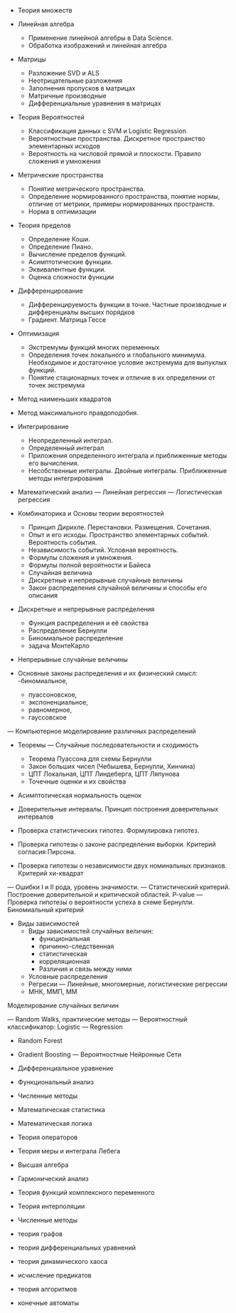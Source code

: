 - Теория множеств

- Линейная алгебра
    - Применение линейной алгебры в Data Science.
    - Обработка изображений и линейная алгебра

- Матрицы
    - Разложение SVD и ALS  
    - Неотрицательные разложения  
    - Заполнения пропусков в матрицах  
    - Матричные производные
    - Дифференциальные уравнения в матрицах

- Теория Вероятностей
    - Классификация данных с SVM и Logistic Regression
    - Вероятностные пространства. Дискретное пространство элементарных исходов
    - Вероятность на числовой прямой и плоскости. Правило сложения и умножения

- Метрические пространства
    - Понятие метрического пространства.
    - Определение нормированного пространства, понятие нормы, отличие от метрики, примеры нормированных пространств.
    - Норма в оптимизации

- Теория пределов
    - Определение Коши.
    - Определение Пиано.
    - Вычисление пределов функций.
    - Асимптотические функции.
    - Эквивалентные функции.
    - Оценка сложности функции

- Дифференцирование
    - Дифференцируемость функции в точке. Частные производные и дифференциалы высших порядков
    - Градиент. Матрица Гессе

- Оптимизация
    - Экстремумы функций многих переменных
    - Определения точек локального и глобального минимума. Необходимое и достаточное условие экстремума для выпуклых функций.
    - Понятие стационарных точек и отличие в их определении от точек экстремума

- Метод наименьших квадратов
- Метод максимального правдоподобия. 

- Интегрирование
    - Неопределенный интеграл.
    - Определенный интеграл
    - Приложения определенного интеграла и приближенные методы его вычисления.
    - Несобственные интегралы. Двойные интегралы. Приближенные методы интегрирования

- Математический анализ
    — Линейная регрессия
    — Логистическая регрессия

- Комбинаторика и Основы теории вероятностей
    - Принцип Дирихле. Перестановки. Размещения. Сочетания.
    - Опыт и его исходы. Пространство элементарных событий. Вероятность события.
    - Независимость событий. Условная вероятность.
    - Формулы сложения и умножения.
    - Формулы полной вероятности и Байеса
    - Случайная величина
    - Дискретные и непрерывные случайные величины
    - Закон распределения случайной величины и способы его описания
    
- Дискретные и непрерывные распределения
    - Функция распределения и её свойства
    - Распределение Бернулли
    - Биномиальное распределение
    - задача МонтеКарло
    
- Непрерывные случайные величины

- Основные законы распределения и их физический смысл: 
    -биномиальное, 
    - пуассоновское, 
    - экспоненциальное, 
    - равномерное, 
    - гауссовское
    
— Компьютерное моделирование различных распределений

- Теоремы — Случайные последовательности и сходимость
    - Теорема Пуассона для схемы Бернулли
    - Закон больших чисел (Чебышева, Бернулли, Хинчина)
    - ЦПТ Локальная, ЦПТ Линдеберга, ЦПТ Ляпунова
    - Точечные оценки и их свойства
    
- Асимптотическая нормальность оценок
- Доверительные интервалы. Принцип построения доверительных интервалов
- Проверка статистических гипотез. Формулировка гипотез.
- Проверка гипотезы о законе распределения выборки. Критерий согласия Пирсона.
- Проверка гипотезы о независимости двух номинальных признаков. Критерий хи-квадрат

— Ошибки I и II рода, уровень значимости.
— Статистический критерий. Построение доверительной и критической областей. P-value
— Проверка гипотезы о вероятности успеха в схеме Бернулли. Биномиальный критерий

- Виды зависимостей
    - Виды зависимостей случайных величин: 
        - функциональная
        - причинно-следственная
        - статистическая
        - корреляционная
        - Различия и связь между ними
    - Условные распределения
    - Регресии — Линейные, многомерные, логистические регрессии
    - МНК, ММП, ММ

Моделирование случайных величин

— Random Walks, практические методы
— Вероятностный классификатор: Logistic
— Regression
- Random Forest
- Gradient Boosting
— Вероятностные Нейронные Сети



- Дифференциальное уравнение
- Функциональный анализ
- Численные методы
- Математическая статистика
- Математическая логика
- Теория операторов
- Теория меры и интеграла Лебега
- Высшая алгебра
- Гармонический анализ
- Теория функций комплексного переменного
- Теория интерполяции
- Численные методы
- теория графов
- теория дифференциальных уравнений
- теория динамического хаоса
- исчисление предикатов
- теория алгоритмов
- конечные автоматы













